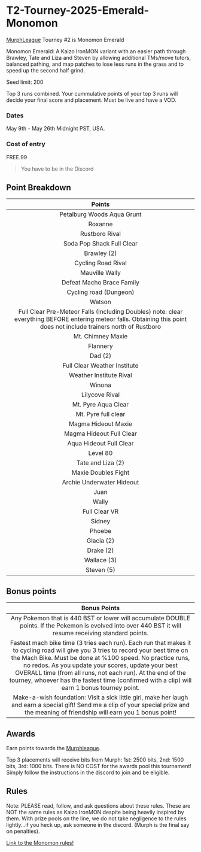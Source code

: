 # T2-Tourney-2025-Emerald-Monomon

[MurphLeague](https://github.com/TakeJoshyy/TheMurphVerse/edit/main/2.Tournaments/1.MurphLeague-2025/README.md 
) Tourney #2 is Monomon Emerald

Monomon Emerald: A Kaizo IronMON variant with an easier path through Brawley, Tate and Liza and Steven by allowing additional TMs/move tutors, balanced pathing, and map patches to lose less runs in the grass and to speed up the second half grind.

Seed limit: 200

Top 3 runs combined. Your cummulative points of your top 3 runs will decide your final score and placement. Must be live and have a VOD.

### Dates
May 9th - May 26th Midnight PST, USA.


### Cost of entry

FREE.99

> You have to be in the Discord

## Point Breakdown

|           Points                                  |
| :-----------------------------------------------: |
| Petalburg Woods Aqua Grunt                        |
| Roxanne                                           |
| Rustboro Rival                                    |
| Soda Pop Shack Full Clear                         |
| Brawley (2)                                       |
| Cycling Road Rival                                |
| Mauville Wally                                    |
| Defeat Macho Brace Family                         |
| Cycling road (Dungeon)                            |
| Watson                                            |
| Full Clear Pre-Meteor Falls (Including Doubles) note: clear everything BEFORE entering meteor falls. Obtaining this point does not include trainers north of Rustboro  |
| Mt. Chimney Maxie                                 |
| Flannery                                          |
| Dad (2)                                           |
| Full Clear Weather Institute                      |
| Weather Institute Rival                           |
| Winona                                            |
| Lilycove Rival                                    |
| Mt. Pyre Aqua Clear                               |
| Mt. Pyre full clear                               |
| Magma Hideout Maxie                               |
| Magma Hideout Full Clear                          |
| Aqua Hideout Full Clear                           |
| Level 80                                          |
| Tate and Liza (2)                                 |
| Maxie Doubles Fight                               |
| Archie Underwater Hideout                         |
| Juan                                              |
| Wally                                             |
| Full Clear VR                                     |
| Sidney                                            |
| Phoebe                                            |
| Glacia (2)                                        |
| Drake (2)                                         |
| Wallace (3)                                       |
| Steven (5)                                        |

## Bonus points 

|        Bonus Points       |
| :-----------------------: |
| Any Pokemon that is 440 BST or lower will accumulate DOUBLE points. If the Pokemon is evolved into over 440 BST it will resume receiving standard points.                |
| Fastest mach bike time (3 tries each run). Each run that makes it to cycling road will give you 3 tries to record your best time on the Mach Bike. Must be done at %100 speed. No practice runs, no redos. As you update your scores, update your best OVERALL time (from all runs, not each run). At the end of the tourney, whoever has the fastest time (confirmed with a clip) will earn 1 bonus tourney point. |
| Make-a-wish foundation: Visit a sick little girl, make her laugh and earn a special gift! Send me a clip of your special prize and the meaning of friendship will earn you 1 bonus point!|

## Awards

Earn points towards the [Murphleague](https://github.com/TakeJoshyy/TheMurphVerse/tree/main/2.Tournaments/1.MurphLeague-2025).

Top 3 placements will receive bits from Murph: 1st: 2500 bits, 2nd: 1500 bits, 3rd: 1000 bits. There is NO COST for the awards pool this tournament! Simply follow the instructions in the discord to join and be eligible.

## Rules

Note: PLEASE read, follow, and ask questions about these rules. These are NOT the same rules as Kaizo IronMON despite being heavily inspired by them. With prize pools on the line, we do not take negligence to the rules lightly...if you heck up, ask someone in the discord. (Murph is the final say on penalties).

[Link to the Monomon rules!](https://github.com/TakeJoshyy/TheMurphVerse/tree/main/1.GameModes/Emerald-Monomon)
